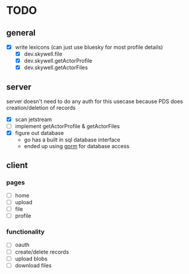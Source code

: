 # TODO

## general
- [x] write lexicons (can just use bluesky for most profile details)
  - [x] dev.skywell.file
  - [x] dev.skywell.getActorProfile
  - [x] dev.skywell.getActorFiles

## server
server doesn't need to do any auth for this usecase because PDS does creation/deletion of records
- [x] scan jetstream
- [ ] implement getActorProfile & getActorFiles
- [x] figure out database
  - go has a built in sql database interface
  - ended up using [gorm](https://gorm.io/) for database access

## client

### pages
- [ ] home
- [ ] upload
- [ ] file
- [ ] profile

### functionality
- [ ] oauth
- [ ] create/delete records
- [ ] upload blobs
- [ ] download files
